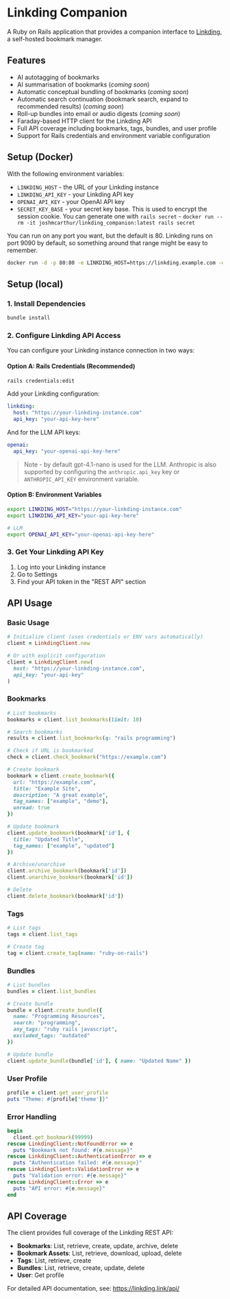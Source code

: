 # Linkding Companion

A Ruby on Rails application that provides a companion interface to [Linkding](https://linkding.link/), a self-hosted bookmark manager.

## Features

- AI autotagging of bookmarks
- AI summarisation of bookmarks (_coming soon_)
- Automatic conceptual bundling of bookmarks (_coming soon_)
- Automatic search continuation (bookmark search, expand to recommended results) (_coming soon_)
- Roll-up bundles into email or audio digests (_coming soon_)
- Faraday-based HTTP client for the Linkding API
- Full API coverage including bookmarks, tags, bundles, and user profile
- Support for Rails credentials and environment variable configuration

## Setup (Docker)

With the following environment variables:

- `LINKDING_HOST` - the URL of your Linkding instance
- `LINKDING_API_KEY` - your Linkding API key
- `OPENAI_API_KEY` - your OpenAI API key
- `SECRET_KEY_BASE` - your secret key base. This is used to encrypt the session cookie. You can generate one with `rails secret` - `docker run --rm -it joshmcarthur/linkding_companion:latest rails secret`

You can run on any port you want, but the default is 80. Linkding runs on port 9090 by default,
so something around that range might be easy to remember.

```bash
docker run -d -p 80:80 -e LINKDING_HOST=https://linkding.example.com -e LINKDING_API_KEY=your-api-key-here -e OPENAI_API_KEY=your-openai-api-key-here -e SECRET_KEY_BASE=your-secret-key-base-here --name linkding_companion ghcr.io/joshmcarthur/linkding_companion:latest
```

## Setup (local)

### 1. Install Dependencies

```bash
bundle install
```

### 2. Configure Linkding API Access

You can configure your Linkding instance connection in two ways:

#### Option A: Rails Credentials (Recommended)

```bash
rails credentials:edit
```

Add your Linkding configuration:

```yaml
linkding:
  host: "https://your-linkding-instance.com"
  api_key: "your-api-key-here"
```

And for the LLM API keys:

```yaml
openai:
  api_key: "your-openai-api-key-here"
```

> Note - by default gpt-4.1-nano is used for the LLM. Anthropic is also supported
> by configuring the `anthropic.api_key` key or `ANTHROPIC_API_KEY` environment variable.

#### Option B: Environment Variables

```bash
export LINKDING_HOST="https://your-linkding-instance.com"
export LINKDING_API_KEY="your-api-key-here"

# LLM
export OPENAI_API_KEY="your-openai-api-key-here"
```

### 3. Get Your Linkding API Key

1. Log into your Linkding instance
2. Go to Settings
3. Find your API token in the "REST API" section

## API Usage

### Basic Usage

```ruby
# Initialize client (uses credentials or ENV vars automatically)
client = LinkdingClient.new

# Or with explicit configuration
client = LinkdingClient.new(
  host: "https://your-linkding-instance.com",
  api_key: "your-api-key"
)
```

### Bookmarks

```ruby
# List bookmarks
bookmarks = client.list_bookmarks(limit: 10)

# Search bookmarks
results = client.list_bookmarks(q: "rails programming")

# Check if URL is bookmarked
check = client.check_bookmark("https://example.com")

# Create bookmark
bookmark = client.create_bookmark({
  url: "https://example.com",
  title: "Example Site",
  description: "A great example",
  tag_names: ["example", "demo"],
  unread: true
})

# Update bookmark
client.update_bookmark(bookmark['id'], {
  title: "Updated Title",
  tag_names: ["example", "updated"]
})

# Archive/unarchive
client.archive_bookmark(bookmark['id'])
client.unarchive_bookmark(bookmark['id'])

# Delete
client.delete_bookmark(bookmark['id'])
```

### Tags

```ruby
# List tags
tags = client.list_tags

# Create tag
tag = client.create_tag(name: "ruby-on-rails")
```

### Bundles

```ruby
# List bundles
bundles = client.list_bundles

# Create bundle
bundle = client.create_bundle({
  name: "Programming Resources",
  search: "programming",
  any_tags: "ruby rails javascript",
  excluded_tags: "outdated"
})

# Update bundle
client.update_bundle(bundle['id'], { name: "Updated Name" })
```

### User Profile

```ruby
profile = client.get_user_profile
puts "Theme: #{profile['theme']}"
```

### Error Handling

```ruby
begin
  client.get_bookmark(99999)
rescue LinkdingClient::NotFoundError => e
  puts "Bookmark not found: #{e.message}"
rescue LinkdingClient::AuthenticationError => e
  puts "Authentication failed: #{e.message}"
rescue LinkdingClient::ValidationError => e
  puts "Validation error: #{e.message}"
rescue LinkdingClient::Error => e
  puts "API error: #{e.message}"
end
```

## API Coverage

The client provides full coverage of the Linkding REST API:

- **Bookmarks**: List, retrieve, create, update, archive, delete
- **Bookmark Assets**: List, retrieve, download, upload, delete
- **Tags**: List, retrieve, create
- **Bundles**: List, retrieve, create, update, delete
- **User**: Get profile

For detailed API documentation, see: https://linkding.link/api/
